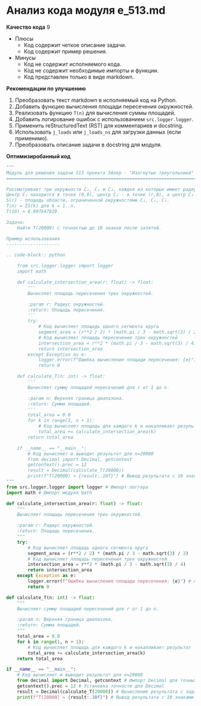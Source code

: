 # Анализ кода модуля e_513.md

**Качество кода**
9
- Плюсы
    - Код содержит четкое описание задачи.
    - Код содержит пример решения.
- Минусы
    - Код не содержит исполняемого кода.
    - Код не содержит необходимые импорты и функции.
    - Код представлен только в виде markdown.

**Рекомендации по улучшению**
1.  Преобразовать текст markdown в исполняемый код на Python.
2.  Добавить функцию вычисления площади пересечения окружностей.
3.  Реализовать функцию `T(n)` для вычисления суммы площадей.
4.  Добавить логирование ошибок с использованием `src.logger.logger`.
5.  Применить reStructuredText (RST) для комментариев и docstring.
6.  Использовать `j_loads` или `j_loads_ns` для загрузки данных (если применимо).
7.  Преобразовать описание задачи в docstring для модуля.

**Оптимизиробанный код**

```python
"""
Модуль для решения задачи 513 проекта Эйлер - "Изогнутые треугольники"
=========================================================================================

Рассматривает три окружности C₁, C₂ и C₃, каждая из которых имеет радиус r.
Центр C₁ находится в точке (0,0), центр C₂ - в точке (r,0), а центр C₃ - в точке (r/2, r * √3 / 2).
S(r) - площадь области, ограниченной окружностями C₁, C₂, C₃.
T(n) = ΣS(k) для k = 1..n.
T(10) ≈ 8.897647829.

Задача:
    Найти T(20000) с точностью до 10 знаков после запятой.

Пример использования
--------------------

.. code-block:: python

    from src.logger.logger import logger
    import math

    def calculate_intersection_area(r: float) -> float:
        '''
        Вычисляет площадь пересечения трех окружностей.

        :param r: Радиус окружностей.
        :return: Площадь пересечения.
        '''
        try:
            # Код вычисляет площадь одного сегмента круга
            segment_area = (r**2 / 2) * (math.pi / 3 - math.sqrt(3) / 2)
            # Код вычисляет площадь пересечения трех окружностей
            intersection_area = r**2 * (math.pi / 3 - math.sqrt(3) / 4)
            return intersection_area
        except Exception as e:
            logger.error(f"Ошибка вычисления площади пересечения: {e}")
            return 0

    def calculate_T(n: int) -> float:
        '''
        Вычисляет сумму площадей пересечений для r от 1 до n.

        :param n: Верхняя граница диапазона.
        :return: Сумма площадей.
        '''
        total_area = 0.0
        for k in range(1, n + 1):
            # Код вычисляет площадь для каждого k и накапливает результат
            total_area += calculate_intersection_area(k)
        return total_area

    if __name__ == "__main__":
        # Код вычисляет и выводит результат для n=20000
        from decimal import Decimal, getcontext
        getcontext().prec = 12
        result = Decimal(calculate_T(20000))
        print(f"T(20000) ≈ {result:.10f}") # Вывод результата с 10 знаками после запятой
"""
from src.logger.logger import logger # Импорт логгера
import math # Импорт модуля math

def calculate_intersection_area(r: float) -> float:
    """
    Вычисляет площадь пересечения трех окружностей.

    :param r: Радиус окружностей.
    :return: Площадь пересечения.
    """
    try:
        # Код вычисляет площадь одного сегмента круга
        segment_area = (r**2 / 2) * (math.pi / 3 - math.sqrt(3) / 2)
        # Код вычисляет площадь пересечения трех окружностей
        intersection_area = r**2 * (math.pi / 3 - math.sqrt(3) / 4)
        return intersection_area
    except Exception as e:
        logger.error(f"Ошибка вычисления площади пересечения: {e}") # логирование ошибки
        return 0

def calculate_T(n: int) -> float:
    """
    Вычисляет сумму площадей пересечений для r от 1 до n.

    :param n: Верхняя граница диапазона.
    :return: Сумма площадей.
    """
    total_area = 0.0
    for k in range(1, n + 1):
        # Код вычисляет площадь для каждого k и накапливает результат
        total_area += calculate_intersection_area(k)
    return total_area

if __name__ == "__main__":
    # Код вычисляет и выводит результат для n=20000
    from decimal import Decimal, getcontext # Импорт Decimal для точных вычислений
    getcontext().prec = 12 # Установка точности для Decimal
    result = Decimal(calculate_T(20000)) # Вычисление результата с заданной точностью
    print(f"T(20000) ≈ {result:.10f}") # Вывод результата с 10 знаками после запятой
```